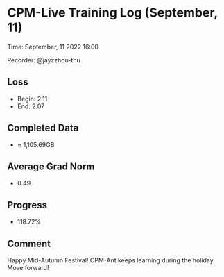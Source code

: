 
# CPM-Live Training Log (September, 11)

Time: September, 11 2022 16:00

Recorder: @jayzzhou-thu 

## Loss
- Begin: 2.11
- End: 2.07
	
## Completed Data
- $\approx$ 1,105.69GB

## Average Grad Norm
- 0.49

## Progress
- 118.72%

## Comment

Happy Mid-Autumn Festival! CPM-Ant keeps learning during the holiday. Move forward!